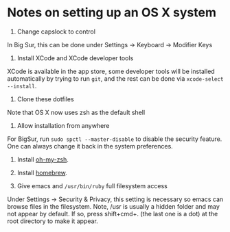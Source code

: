 Notes on setting up an OS X system
===

1. Change capslock to control

  In Big Sur, this can be done under Settings -> Keyboard -> Modifier Keys 

1. Install XCode and XCode developer tools

  XCode is available in the app store, some developer tools will be installed automatically by trying to run `git`, and the rest can be done via `xcode-select --install`.

1. Clone these dotfiles

  Note that OS X now uses zsh as the default shell

1. Allow installation from anywhere

  For BigSur, run `sudo spctl --master-disable` to disable the security feature. One can always change it back in the system preferences.

1. Install [oh-my-zsh](https://ohmyz.sh/#install).

1. Install [homebrew](https://docs.brew.sh/Installation).

1. Give emacs and `/usr/bin/ruby` full filesystem access

  Under Settings -> Security & Privacy, this setting is necessary so emacs can browse files in the filesystem.
Note, /usr is usually a hidden folder and may not appear by default. If so, press shift+cmd+. (the last one is a dot) at the root directory to make it appear.
